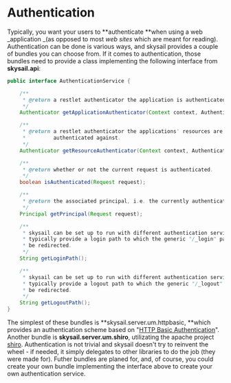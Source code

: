 # Authentication

Typically, you want your users to **authenticate **when using a web _application _\(as opposed to most _web sites_ which are meant for reading\). Authentication can be done is various ways, and skysail provides a couple of bundles you can choose from. If it comes to authentication, those bundles need to provide a class implementing the following interface from **skysail.api**:

```java
public interface AuthenticationService {

    /**
     * @return a restlet authenticator the application is authenticated against.
     */
    Authenticator getApplicationAuthenticator(Context context, AuthenticationMode authMode);

    /**
     * @return a restlet authenticator the applications' resources are
     *         authenticated against.
     */
    Authenticator getResourceAuthenticator(Context context, AuthenticationMode authMode);

    /**
     * @return whether or not the current request is authenticated.
     */
    boolean isAuthenticated(Request request);

    /**
     * @return the associated principal, i.e. the currently authenticated user.
     */
    Principal getPrincipal(Request request);

    /**
     * skysail can be set up to run with different authentication services, which
     * typically provide a login path to which the generic "/_login" path will
     * be redirected.
     */
    String getLoginPath();

    /**
     * skysail can be set up to run with different authentication services, which
     * typically provide a logout path to which the generic "/_logout" path will
     * be redirected.
     */
    String getLogoutPath();
}
```

The simplest of these bundles is **skysail.server.um.httpbasic, **which provides an authentication scheme based on "[HTTP Basic Authentication](https://en.wikipedia.org/wiki/Basic_access_authentication)". Another bundle is **skysail.server.um.shiro**, utilizating the apache project [shiro](https://shiro.apache.org/). Authentication is not trivial and skysail doesn't try to reinvent the wheel - if needed, it simply delegates to other libraries to do the job \(they were made for\). Futher bundles are planed for, and, of course, you could create your own bundle implementing the interface above to create your own authentication service.

